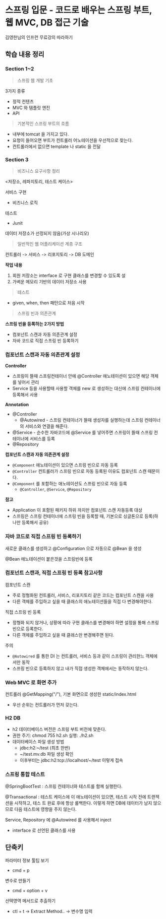 # 스프링 입문 - 코드로 배우는 스프링 부트, 웹 MVC, DB 접근 기술
김영한님의 인프런 무료강의 따라하기

## 학습 내용 정리

### Section 1~2
> 스프링 웹 개발 기초

3가지 종류

- 정적 컨텐츠
- MVC 와 템플릿 엔진
- API

> 기본적인 스프링 부트의 흐름

- 내부에 tomcat 을 가지고 있다.
- 요청이 들어오면 부트가 컨트롤러 어노테이션을 우선적으로 찾는다.
- 컨트롤러에서 없으면 template 나 static 을 전달
 
### Section 3
> 비즈니스 요구사항 정리

<저장소, 레파지토리, 테스트 케이스>

서비스 구현
- 비즈니스 로직

테스트
- Junit

데이터 저장소가 선정되지 않음(가상 시나리오)

> 일반적인 웹 어플리케이션 계층 구조

컨트롤러 -> 서비스 -> 리포지토리 -> DB
도메인

**작업 내용**
1. 회원 저장소는 interface 로 구현 클래스를 변경할 수 있도록 설
2. 가벼운 메모리 기반의 데이터 저장소 사용

> 테스트 
- given, when, then 패턴으로 처음 시작

> 스프링 빈과 의존관계

**스프링 빈을 등록하는 2가지 방법**
- 컴포넌트 스캔과 자동 의존관계 설정
- 자바 코드로 직접 스프링 빈 등록하기

### 컴포넌트 스캔과 자동 의존관계 설정

**Controller**
- 스프링이 뜰때 스프링컨테이너 안에 @Controller 애노테이션이 있으면 해당 객체를 넣어서 관리
- Service 등을 사용할때 사용할 객체를 new 로 생성하는 대신에 스프링 컨테이너에 등록해서 사용

**Annotation**
- @Controller
    - @Autowired - 스프링 컨테이너가 뜰때 생성자를 실행하는데 스프링 컨테이너의 서비스와 연결을 해준다.
- @Service - 순수한 자바코드에 @Service 를 넣어주면 스프링이 뜰때 스프링 컨테이너에 서비스를 등록
- @Repository

**컴포넌트 스캔과 자동 의존관계 설정**
- `@Component` 애노테이션이 있으면 스프링 빈으로 자동 등록
- `@Controller` 컨트롤러가 스프링 빈으로 자동 등록된 이유도 컴포넌트 스캔 때문이다.
- `@Component` 를 포함하는 애노테이션도 스프링 빈으로 자동 등록
    - `@Controller`, `@Service`, `@Repository`

**참고**
- Application 이 포함된 패키지 하위 까지만 컴포넌트 스캔 자동등록 대상
- 스프링은 스프링 컨테이너에 스프링 빈을 등록할 때, 기본으로 싱글톤으로 등록(하나만 등록해서 공유)

### 자바 코드로 직접 스프링 빈 등록하기

새로운 클래스를 생성하고 @Configuration 으로 자동으로 @Bean 을 생성

@Bean 애노테이션이 붙은것을 스프링빈에 등록


### 컴포넌트 스캔과, 직접 스프링 빈 등록 참고사항
컴포넌트 스캔
- 주로 정형화된 컨트롤러, 서비스, 리포지토리 같은 코드는 컴포넌트 스캔을 사용
- 다른 객체를 주입하고 싶을 때 클래스의 애노테이션들을 직접 다 변경해야한다.

직접 스프링 빈 등록
- 정형화 되지 않거나, 상황에 따라 구현 클래스를 변경해야 하면 설정을 통해 스프링 빈으로 등록한다.
- 다른 객체를 주입하고 싶을 때 클래스만 변경해주면 된다.

주의
- `@Autowired` 를 통한 DI 는 컨트롤러, 서비스 등과 같이 스프링이 관리한느 객체에서만 동작
- 스프링 빈으로 등록하지 않고 내가 직접 생성한 객체에서는 동작하지 않는다.

### Web MVC 로 화면 추가

컨트롤러 @GetMapping("/"), 기본 화면으로 생성한 static/index.html
- 우선 순위는 컨트롤러가 먼저 갖는다. 

### H2 DB
- h2 데이터베이스 버전은 스프링 부트 버전에 맞춘다.
- 권한 주기: chmod 755 h2.sh 실행: ./h2.sh
- 데이터베이스 파일 생성 방법
    - jdbc:h2:~/test (최초 한번)
    - ~/test.mv.db 파일 생성 확인
    - 이후부터는 jdbc:h2:tcp://localhost/~/test 이렇게 접속


### 스프링 통합 테스트

@SpringBootTest : 스프링 컨테이너와 테스트를 함께 실행한다.

@Transactional : 테스트 케이스에 이 애노테이션이 있으면, 테스트 시작 전에 트랜잭션을 시작하고, 테스 트 완료 후에 항상 롤백한다. 이렇게 하면 DB에 데이터가 남지 않으므로 다음 테스트에 영향을 주지 않는다.
 
Service, Repository 에 @Autowired 를 사용해서 inject
- interface 로 선언된 클래스를 사용

  


## 단축키

파라미터 정보 툴팁 보기
- cmd + p

변수로 만들기 
- cmd + option + v

선택영역 메서드로 추출하기
- ctl + t -> Extract Method.. -> 변수명 입력
